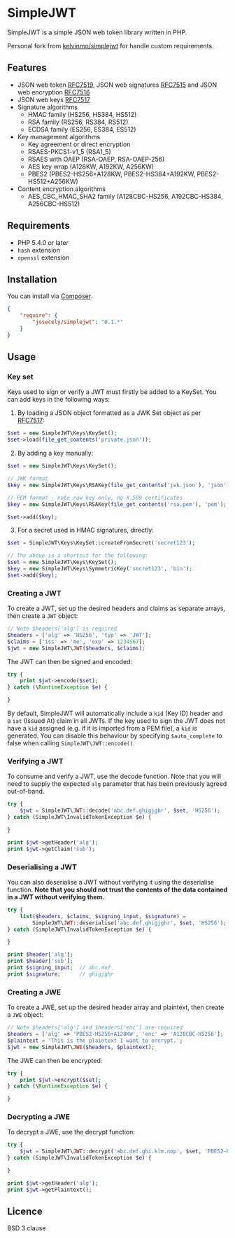 # SimpleJWT

SimpleJWT is a simple JSON web token library written in PHP.

Personal fork from [kelvinmo/simplejwt](https://github.com/kelvinmo/simplejwt) for handle custom requirements.

## Features

- JSON web token [RFC7519](http://tools.ietf.org/html/rfc7519),
  JSON web signatures [RFC7515](http://tools.ietf.org/html/rfc7515)
  and JSON web encryption [RFC7516](http://tools.ietf.org/html/rfc7516)
- JSON web keys [RFC7517](http://tools.ietf.org/html/rfc7517)
- Signature algorithms
    * HMAC family (HS256, HS384, HS512)
    * RSA family (RS256, RS384, RS512)
    * ECDSA family (ES256, ES384, ES512)
- Key management algorithms
    * Key agreement or direct encryption
    * RSAES-PKCS1-v1_5 (RSA1_5)
    * RSAES with OAEP (RSA-OAEP, RSA-OAEP-256)
    * AES key wrap (A128KW, A192KW, A256KW)
    * PBES2 (PBES2-HS256+A128KW, PBES2-HS384+A192KW, PBES2-HS512+A256KW)
- Content encryption algorithms
    * AES_CBC_HMAC_SHA2 family (A128CBC-HS256, A192CBC-HS384, A256CBC-HS512)

## Requirements

- PHP 5.4.0 or later
- `hash` extension
- `openssl` extension

## Installation

You can install via [Composer](http://getcomposer.org/).

```json
{
    "require": {
        "josecely/simplejwt": "0.1.*"
    }
}
```

## Usage

### Key set

Keys used to sign or verify a JWT must firstly be added to a KeySet.  You
can add keys in the following ways:

1. By loading a JSON object formatted as a JWK Set object as per [RFC7517](http://tools.ietf.org/html/rfc7517):

  ```php
  $set = new SimpleJWT\Keys\KeySet();
  $set->load(file_get_contents('private.json'));
  ```

2. By adding a key manually:

  ```php
  $set = new SimpleJWT\Keys\KeySet();

  // JWK format
  $key = new SimpleJWT\Keys\RSAKey(file_get_contents('jwk.json'), 'json');

  // PEM format - note raw key only, no X.509 certificates
  $key = new SimpleJWT\Keys\RSAKey(file_get_contents('rsa.pem'), 'pem');

  $set->add($key);
  ```

3. For a secret used in HMAC signatures, directly:

  ```php
  $set = SimpleJWT\Keys\KeySet::createFromSecret('secret123');

  // The above is a shortcut for the following:
  $set = new SimpleJWT\Keys\KeySet();
  $key = new SimpleJWT\Keys\SymmetricKey('secret123', 'bin');
  $set->add($key);
  ```

### Creating a JWT

To create a JWT, set up the desired headers and claims as separate arrays, then
create a `JWT` object:

```php
// Note $headers['alg'] is required
$headers = ['alg' => 'HS256', 'typ' => 'JWT'];
$claims = ['iss' => 'me', 'exp' => 1234567];
$jwt = new SimpleJWT\JWT($headers, $claims);
```

The JWT can then be signed and encoded:

```php
try {
    print $jwt->encode($set);
} catch (\RuntimeException $e) {

}
```

By default, SimpleJWT will automatically include a `kid` (Key ID) header and
a `iat` (Issued At) claim in all JWTs.  If the key used to sign the JWT does
not have a `kid` assigned (e.g. if it is imported from a PEM file), a `kid`
is generated.  You can disable this behaviour by specifying `$auto_complete`
to false when calling `SimpleJWT\JWT::encode()`.

### Verifying a JWT

To consume and verify a JWT, use the decode function.  Note that you will need
to supply the expected `alg` parameter that has been previously agreed out-of-band.

```php
try {
    $jwt = SimpleJWT\JWT::decode('abc.def.ghigjghr', $set, 'HS256');
} catch (SimpleJWT\InvalidTokenException $e) {

}

print $jwt->getHeader('alg');
print $jwt->getClaim('sub');
```

### Deserialising a JWT

You can also deserialise a JWT without verifying it using the deserialise function.
**Note that you should not trust the contents of the data contained in a JWT without verifying them.**

```php
try {
    list($headers, $claims, $signing_input, $signature) =
        SimpleJWT\JWT::deserialise('abc.def.ghigjghr', $set, 'HS256');
} catch (SimpleJWT\InvalidTokenException $e) {

}

print $header['alg'];
print $header['sub'];
print $signing_input;  // abc.def
print $signature;      // ghigjghr
```

### Creating a JWE

To create a JWE, set up the desired header array and plaintext, then
create a `JWE` object:

```php
// Note $headers['alg'] and $headers['enc'] are required
$headers = ['alg' => 'PBES2-HS256+A128KW', 'enc' => 'A128CBC-HS256'];
$plaintext = 'This is the plaintext I want to encrypt.';
$jwt = new SimpleJWT\JWE($headers, $plaintext);
```

The JWE can then be encrypted:

```php
try {
    print $jwt->encrypt($set);
} catch (\RuntimeException $e) {

}
```

### Decrypting a JWE

To decrypt a JWE, use the decrypt function:

```php
try {
    $jwt = SimpleJWT\JWT::decrypt('abc.def.ghi.klm.nop', $set, 'PBES2-HS256+A128KW');
} catch (SimpleJWT\InvalidTokenException $e) {

}

print $jwt->getHeader('alg');
print $jwt->getPlaintext();
```

## Licence

BSD 3 clause
